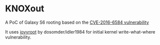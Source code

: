 # KNOXout
A PoC of Galaxy S6 rooting based on the [CVE-2016-6584 vulnerability](https://cve.mitre.org/cgi-bin/cvename.cgi?name=CVE-2016-6584)

It uses [iovyroot](https://github.com/dosomder/iovyroot) by dosomder/idler1984 for initial kernel write-what-where vulnerability.
